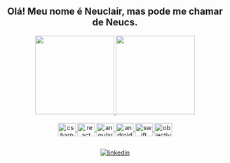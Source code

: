 <h2 align="center">Olá! Meu nome é Neuclair, mas pode me chamar de Neucs.</h2>

<div align="center">
  <a href="https://github.com/nangelejunior">
    <img height="180em" src="https://github-readme-stats.vercel.app/api?username=nangelejunior&show_icons=true&theme=tokyonight&include_all_commits=true&count_private=true" />
  </a>
  <a href="https://github.com/nangelejunior">
    <img height="180em" src="https://github-readme-stats.vercel.app/api/top-langs/?username=nangelejunior&layout=compact&langs_count=7&theme=tokyonight" />
  </a>
</div>

<br />

<div align="center" style="display: inline_block">
  <a href="#">
    <img align="center" height="30em" width="40em" src="https://cdn.jsdelivr.net/gh/devicons/devicon/icons/csharp/csharp-original.svg" alt="csharp" />
  </a>
  <a href="#">
    <img align="center" height="30em" width="40em" src="https://cdn.jsdelivr.net/gh/devicons/devicon/icons/react/react-original.svg" alt="react" />
  </a>
  <a href="#">
    <img align="center" height="30em" width="40em" src="https://cdn.jsdelivr.net/gh/devicons/devicon/icons/angularjs/angularjs-original.svg" alt="angularjs" />
  </a>
  <a href="#">
    <img align="center" height="30em" width="40em" src="https://cdn.jsdelivr.net/gh/devicons/devicon/icons/android/android-original.svg" alt="android" />
  </a>
  <a href="#">
    <img align="center" height="30em" width="40em" src="https://cdn.jsdelivr.net/gh/devicons/devicon/icons/swift/swift-original.svg" alt="swift" />
  </a>
  <a href="#">
    <img align="center" height="30em" width="40em" src="https://cdn.jsdelivr.net/gh/devicons/devicon/icons/objectivec/objectivec-plain.svg" alt="objectivec" />
  </a>
</div>
  
##  
  
<div align="center">
  <a href="https://www.linkedin.com/in/nangelejunior/" target="_blank">
    <img src="https://img.shields.io/badge/LinkedIn-0077B5?style=for-the-badge&logo=linkedin&logoColor=white" alt="linkedin" />
  </a>
</div>

